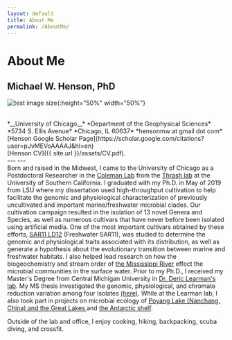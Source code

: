 ```yaml
---
layout: default
title: About Me
permalink: /AboutMe/
---
```

<h1><strong>About Me</strong></h1>

## Michael W. Henson, PhD
![test image size](/assets/Me.png){:height="50%" width="50%"}

<br>
*__University of Chicago__*
*Department of the Geophysical Sciences* 
*5734 S. Ellis Avenue*  
*Chicago, IL 60637*  
*hensonmw at gmail dot com*  
<br>
[Henson Google Scholar Page](https://scholar.google.com/citations?user=pJvMEVoAAAAJ&hl=en)
<br>
[Henson CV]({{ site.url }}/assets/CV.pdf).
<br>
---
---
<br>
Born and raised in the Midwest, I came to the University of Chicago as a Postdoctoral Researcher in the <a href="http://biogeolabs.uchicago.edu/colemanlab/">Coleman Lab</a> from the <a href="https://thethrashlab.com/">Thrash lab</a> at the University of Southern California. I graduated with my Ph.D. in May of 2019 from LSU where my dissertation used high-throughput cultivation to help facilitate the genomic and physiological characterization of previously uncultivated and important marine/freshwater microbial clades. Our cultivation campaign resulted in the isolation of 13 novel Genera and Species, as well as numerous cultivars that have never before been isolated using artificial media. One of the most important cultivars obtained by these efforts, <a href="https://www.nature.com/articles/s41396-018-0092-2">SAR11 LD12</a> (Freshwater SAR11), was studied to determine the genomic and physiological traits associated with its distribution, as well as generate a hypothesis about the evolutionary transition between marine and freshwater habitats. I also helped lead research on how the biogeochemistry and stream order of <a href="https://aslopubs.onlinelibrary.wiley.com/doi/full/10.1002/lno.10811">the Mississippi River</a> effect the microbial communities in the surface water. Prior to my Ph.D., I received my Master's Degree from Central Michigan University in <a href="http://people.cst.cmich.edu/learm1dr/Home_Page.html">Dr. Deric Learman's lab</a>. My MS thesis investigated the genomic, physiological, and chromate reduction variation among four isolates <a href="https://dx.doi.org/10.7717/peerj.1395">(here)</a>. While at the Learman lab, I also took part in projects on microbial ecology of <a href="https://link.springer.com/article/10.1007/s13213-015-1189-8">Poyang Lake (Nanchang, China) and the Great Lakes </a> and <a href="https://dx.doi.org/10.3389/fmicb.2016.00284">the Antarctic shelf</a>.


Outside of the lab and office, I enjoy cooking, hiking, backpacking, scuba diving, and crossfit.
